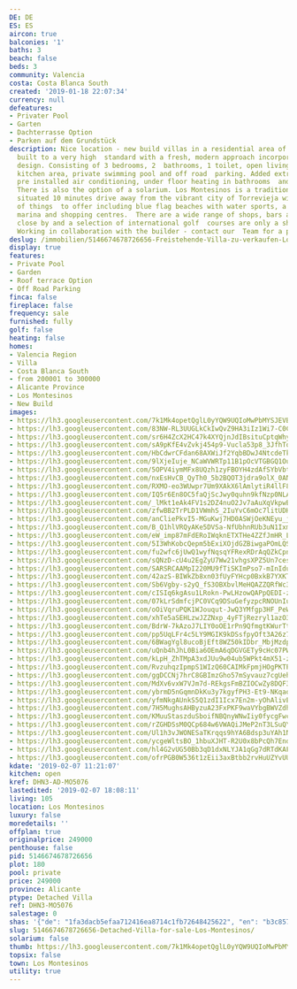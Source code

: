 ```yaml
---
DE: DE
ES: ES
aircon: true
balconies: '1'
baths: 3
beach: false
beds: 3
community: Valencia
costa: Costa Blanca South
created: '2019-01-18 22:07:34'
currency: null
defeatures:
- Privater Pool
- Garten
- Dachterrasse Option
- Parken auf dem Grundstück
description: Nice location - new build villas in a residential area of Los Montesinos
  built to a very high  standard with a fresh, modern approach incorporated into the
  design. Consisting of 3 bedrooms, 2  bathrooms, 1 toilet, open living/dining and
  kitchen area, private swimming pool and off road  parking. Added extras included
  pre installed air conditioning, under floor heating in bathrooms  and electric shutters.
  There is also the option of a solarium. Los Montesinos is a traditional Spanish  town
  situated 10 minutes drive away from the vibrant city of Torrevieja with a wide range
  of things  to offer including blue flag beaches with water sports, a water park,
  marina and shopping centres.  There are a wide range of shops, bars and restaurants
  close by and a selection of international golf  courses are only a short drive away.
  Working in collaboration with the builder - contact our  Team for a personal viewing.
deslug: /immobilien/5146674678726656-Freistehende-Villa-zu-verkaufen-Los-Montesinos/
display: true
features:
- Private Pool
- Garden
- Roof terrace Option
- Off Road Parking
finca: false
fireplace: false
frequency: sale
furnished: fully
golf: false
heating: false
homes:
- Valencia Region
- Villa
- Costa Blanca South
- from 200001 to 300000
- Alicante Province
- Los Montesinos
- New Build
images:
- https://lh3.googleusercontent.com/7k1Mk4opetQglL0yYQW9UQIoMwPbMYSJEVBlzpMcmU2GLCUi9XodTRth4Pr8v1qzuWRiqwTXQR_enR-qi54u=w640-rj-e30-l100
- https://lh3.googleusercontent.com/83NW-RL3UUGLkCkIwQvZ9HA3iIz1Wi7-C0C84sXa4ZTdiFbpKB8oTX2KetqyuMDhUCdDmSKlks8zb_CS5yGIxQ=w640-rj-e30-l100
- https://lh3.googleusercontent.com/sr6H4ZcX2HC47k4XYQjnJdIBsituCptqWhy1n_Us9WtdBMyRce9ZBj1g4zFsYP4swCAgTveST_XRYN-l-olAeg=w640-rj-e30-l100
- https://lh3.googleusercontent.com/sA9pKfE4vZvkj454p9-Vucla53p8_3JfhTq4nhUMKBNgoCjwaRqZJ1_uB4PdREiQ4lWGYFzIJCaYhSoYwiGBzw=w640-rj-e30-l100
- https://lh3.googleusercontent.com/HbCdwrCFdan68AXWiJf2YqbBDwJ4NtcdeTkR7mtkH0vhHdIBXqPs0Rpw4WgGgSamwT4GQPq2eKmyCihQNyrF=w640-rj-e30-l100
- https://lh3.googleusercontent.com/9lXjeIuje_NCaWVWRTp11B1pOcVTGBGQ1OulBQdNtztilT9F5lHAq5M8f2pgIIohYKA3W6ZWC9VkMvtWgj5E=w640-rj-e30-l100
- https://lh3.googleusercontent.com/5OPV4iymMFx8UQzh1zyFBOYH4zdAfSYbVbtl7-yaUgOVlaO2sUuq-GWCByRtUEw9PMkVspEe5h1o5ZE7Eo1m=w640-rj-e30-l100
- https://lh3.googleusercontent.com/nxEsHvCB_QyTh0_5b2BQOT3jdra9olX_0ANmcBONMXMDu1laBETgcBtn4CqDLcFAohD1_HAivoTT4LBbiGEO=w640-rj-e30-l100
- https://lh3.googleusercontent.com/RXMO-eo3WUwpr7Um9XAkX6lAmlytiR4llF8ZwrBjAN2kBxlMtJxCxijYvhyUoXsHDtzZsnvjLXFvmpZomzI=w640-rj-e30-l100
- https://lh3.googleusercontent.com/IQ5r6En8OC5faQjScJwy0quhn9kfNzp0NLAbTNTB3lKJ-RXWHR7GBfAkb_t_m2c4PBvXD01l990nTIEL4SAN=w640-rj-e30-l100
- https://lh3.googleusercontent.com/_lMkt1eAk4FV1s2DZ4nuO2Jv7aAuXqVkpwE5bOJBH9Cp98J09dV9ao3FQOI-JZaRuGfhK9ZSXNDKQLxavLM=w640-rj-e30-l100
- https://lh3.googleusercontent.com/zfwBB2TrPLD1VWmhS_2IuYvC6mOc7litUDHefy-LiCJaybIY-sTca1yyh8kt_Cifs6K18O7G5r3qlH6P-mMqYg=w640-rj-e30-l100
- https://lh3.googleusercontent.com/anCliePkvI5-MGuKwj7HD0ASWjOeKNEyu_jRXUyJ5-teplSM4JMCVbsqU1583ptYCaK1TqB8bt1G3ivZMyKG=w640-rj-e30-l100
- https://lh3.googleusercontent.com/B_Q1hlVRQyAKe5DVSa-NfUbhnRUb3uN1IxmYZLAfzC3lPfHDTs8moPAGD7DOQ9J0hij-G6fUJJfsHXpd85zi7Q=w640-rj-e30-l100
- https://lh3.googleusercontent.com/eW_imp87mFdERoIWqknETXTHe4ZZfJmHR_Lz64iq-otaf-CignpnQpvR0J-Vm-IPaZLj2eWiPdqCO-6HwNbuRg=w640-rj-e30-l100
- https://lh3.googleusercontent.com/5I3WhKobcQepm5bExiXOjdGZBiwgaPOmLQSi9iGJ0FnRKiZCUqkilpM1irDRQa-gkNiixRmFRsKCf9qxumnTNA=w640-rj-e30-l100
- https://lh3.googleusercontent.com/fu2wfc6jUwQ1wyfNqsqYFRexRDrAqQZkCpn-XaJ4lTfdUs6Dlj0QITcH7ij7UMDiO-STJ4942mv1o7rnh8zX=w640-rj-e30-l100
- https://lh3.googleusercontent.com/sQNzD-cU4u2EgZyU7Ww21vhgsXPZ5Un7cesaX-PUeIFD6gHM2YLHfeYklMGpl3KFak76qzpmY8IopGM_oFFoGA=w640-rj-e30-l100
- https://lh3.googleusercontent.com/SARSRCAAMpI220MU9fTiSKImPso7-mInIduo39RAWwMfa2gekx5is7yZbs0dG2yRD0k-vaKOT-cVNaw2ixWQ=w640-rj-e30-l100
- https://lh3.googleusercontent.com/42azS-BIWkZb8xn03fUyFYHcp0BxkB7YXKTlt1PBCfx-9JSRNp5NEiEP1PXtTvmBmtjPpr52T35zhyvTJBS-Jg=w640-rj-e30-l100
- https://lh3.googleusercontent.com/Sb6Vgby-s2yQ_fS3OBXbvlMeHQAZZQRfWc36F8m11CpsV5l-paUb8Ivso1X5K4fNicFqqGQUSYOns-Wb8IEb5Q=w640-rj-e30-l100
- https://lh3.googleusercontent.com/cISIq6kgAsu1LRokn-PwLHzowQAPpQEDI-zuhRySZsBay7dmiympVonksiYLoiZ1cDzeTHy6TLWLHBFazMM=w640-rj-e30-l100
- https://lh3.googleusercontent.com/07kLrSdmfcjPC0VCq9DSuGefyzpcRNOUnIux8F5wbqdoQ81DfEi2x7Bc2kljSsrEG9MOMWa14F4vVl5ay8so=w640-rj-e30-l100
- https://lh3.googleusercontent.com/oOiVqruPQK1WJouqut-JwQ3YMfgp3HF_PeWV45No2jZ7SpIRl7d1JV2Om1x-7oiBw13PIuFGLznwA7id-_2ywA=w640-rj-e30-l100
- https://lh3.googleusercontent.com/xhTe5aSEHLzwJZZNxp_4yFTjRezryl1azO3JKbms9jBCaGlspBKp9SKt3S-_QFMihcGcwRbtGZi-OL-wOiJT=w640-rj-e30-l100
- https://lh3.googleusercontent.com/BdrW-7kAzoJ7LIY0oOE1rPn9QfmgtKWurTty6hyigrPNFuDyO7rHjjZ0ywVUAMGl1IzywvXknRgASdckFMRGbg=w640-rj-e30-l100
- https://lh3.googleusercontent.com/pp5UqLFr4c5LY9MGIK9kDSsfpyOft3A26z7LXJQ5yT46vJUgT7kZo9iD1D5Ket067JZjZv9XMNGS9-Yqz9sb=w640-rj-e30-l100
- https://lh3.googleusercontent.com/6BWagYgl8ucoBjEft8WZ50kIDbr_MbjMzdpZImD8fgteN0ZhSLFJAkLK93ix1iGY5BZrAfEr-tBAo3UT9sU=w640-rj-e30-l100
- https://lh3.googleusercontent.com/uQnb4hJhL0Bia6OEmA6qDGVGETy9cHc07PWbg8pG_GUnwpi-mb4XK-gYuohHcZso9aO6Jn_OQsDaAq-qaRebhg=w640-rj-e30-l100
- https://lh3.googleusercontent.com/kLpH_ZhTMpA3xdJUu9w04ub5WPkt4mX51-zn8Iys-WdJrXf7BHAaYrBx81mLjW0ddJkzj3iZ5i2LAYhcu2ve=w640-rj-e30-l100
- https://lh3.googleusercontent.com/RvzuhqzIpmpS1WIzQ60CAIMkFpmjHOgPKTPgi1GUVLQXQo-4LjbysIRwIqelvAmDQy9Z_bPUcxiFXwCVQsc=w640-rj-e30-l100
- https://lh3.googleusercontent.com/ggDCCNj7hrC8GBImzGho57mSyvauz7cgUehTlFFt7HtfuhDWyJBP73ezHrAe-aYie_feto8p_qSmXftJbQw=w640-rj-e30-l100
- https://lh3.googleusercontent.com/MdXv6vxW7VJm7d-REkgsFmBZIOCwZy8DQF3-TBEsDOs6tLnIIW9gJiAF5FeE46IJuYQXua4BW9vDFkxad1Oz=w640-rj-e30-l100
- https://lh3.googleusercontent.com/ybrmD5nGqmnDkKu3y7kgyfPH3-Et9-NKqaod1yrxnli6T_U9EAMf6-r7wdpbHvL4CXCcFCm_nDXrO_3dtllXSw=w640-rj-e30-l100
- https://lh3.googleusercontent.com/yfmNkgAUnkS5Q1zdI1Icx7En2m-yOhAlivEgFRSFIulCSDwh4DvRZ4ejKQz9RTzO007PuBKJnZPAYh5WzuVf9w=w640-rj-e30-l100
- https://lh3.googleusercontent.com/7H5MughsAHByzuA23FxPKF9waVYbgBWVZdhqjvuS8XxGgD7NGR6CqP8Jo2BfZyoCwHsQXdwLqd8KOJ_JyLA=w640-rj-e30-l100
- https://lh3.googleusercontent.com/KMuuStaszduSboifNBQnyWNwIiy0fycgFwc1AiaKg7ECRFDOFIlh7_4Qy6Rn6CQbpUqHnmLgn9QLFisVw98=w640-rj-e30-l100
- https://lh3.googleusercontent.com/rZGHDSsM0QCp684w6VWAQiJMeP2nT3LSuQYgPG6q2S9O0qWnYIfobFdGJNyFKBWmbz5ZMPrSa1eiTMe-AmYU=w640-rj-e30-l100
- https://lh3.googleusercontent.com/Ul1h3vJWONESaTKrqqs9hYA6Bdsp3uYAh1NDJ91UrsnIyjqFP5A4eexbAM74pnaUAVM4nomNwVOybErB5z6-ug=w640-rj-e30-l100
- https://lh3.googleusercontent.com/ycgeWltsBO_1hbuXJHT-R2U0x8bPcQh7EndDdtbjI_Tj77vUanjLWPnJ062WpDF_NScbkPa5jjR0it7CwOjTPA=w640-rj-e30-l100
- https://lh3.googleusercontent.com/hl4G2vUG50Bb3qD1dxNLYJA1qGg7dRTdKAFsN15xC91Aw36ioLh4AZD9wLrvMKGqWPfBJdaYgvt8pgg1Kqk=w640-rj-e30-l100
- https://lh3.googleusercontent.com/ofrPGB0W536t1zEii3axBtbb2rvHuUZYvUUOoLRLm0py0LJxyCCGwRL1Z2lNTOkq5PhD-mbBMoLtp0RyjcYjCQ=w640-rj-e30-l100
kdate: '2019-02-07 11:21:07'
kitchen: open
kref: DHN3-AD-MO5076
lastedited: '2019-02-07 18:08:11'
living: 105
location: Los Montesinos
luxury: false
moredetails: ''
offplan: true
originalprice: 249000
penthouse: false
pid: 5146674678726656
plot: 180
pool: private
price: 249000
province: Alicante
ptype: Detached Villa
ref: DHN3-MO5076
salestage: 0
shas: '{"de": "1fa3dacb5efaa712416ea8714c1fb72648425622", "en": "b3c85751335655ae9f62c534361e767c58162a96"}'
slug: 5146674678726656-Detached-Villa-for-sale-Los-Montesinos/
solarium: false
thumb: https://lh3.googleusercontent.com/7k1Mk4opetQglL0yYQW9UQIoMwPbMYSJEVBlzpMcmU2GLCUi9XodTRth4Pr8v1qzuWRiqwTXQR_enR-qi54u=w400-h240-n-rj-e30-l100
topsix: false
town: Los Montesinos
utility: true
---
```

